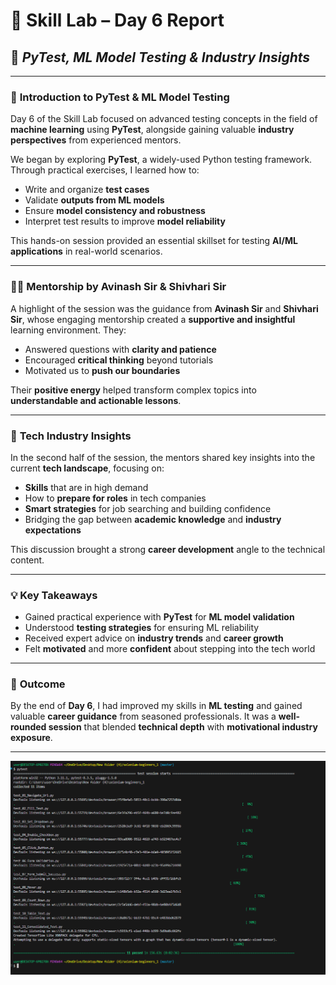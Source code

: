 # 📘 Skill Lab – Day 6 Report  
## 🧪 *PyTest, ML Model Testing & Industry Insights*

---

### 🧰 **Introduction to PyTest & ML Model Testing**

Day 6 of the Skill Lab focused on advanced testing concepts in the field of **machine learning** using **PyTest**, alongside gaining valuable **industry perspectives** from experienced mentors.

We began by exploring **PyTest**, a widely-used Python testing framework. Through practical exercises, I learned how to:

- Write and organize **test cases**  
- Validate **outputs from ML models**  
- Ensure **model consistency and robustness**  
- Interpret test results to improve **model reliability**

This hands-on session provided an essential skillset for testing **AI/ML applications** in real-world scenarios.

---

### 👨‍🏫 **Mentorship by Avinash Sir & Shivhari Sir**

A highlight of the session was the guidance from **Avinash Sir** and **Shivhari Sir**, whose engaging mentorship created a **supportive and insightful** learning environment. They:

- Answered questions with **clarity and patience**  
- Encouraged **critical thinking** beyond tutorials  
- Motivated us to **push our boundaries**

Their **positive energy** helped transform complex topics into **understandable and actionable lessons**.

---

### 🧠 **Tech Industry Insights**

In the second half of the session, the mentors shared key insights into the current **tech landscape**, focusing on:

- **Skills** that are in high demand  
- How to **prepare for roles** in tech companies  
- **Smart strategies** for job searching and building confidence  
- Bridging the gap between **academic knowledge** and **industry expectations**

This discussion brought a strong **career development** angle to the technical content.

---

### 💡 **Key Takeaways**

- Gained practical experience with **PyTest** for **ML model validation**  
- Understood **testing strategies** for ensuring ML reliability  
- Received expert advice on **industry trends** and **career growth**  
- Felt **motivated** and more **confident** about stepping into the tech world  

---

### 🎯 **Outcome**

By the end of **Day 6**, I had improved my skills in **ML testing** and gained valuable **career guidance** from seasoned professionals. It was a **well-rounded session** that blended **technical depth** with **motivational industry exposure**.

---  
![Screenshot](image.png)
